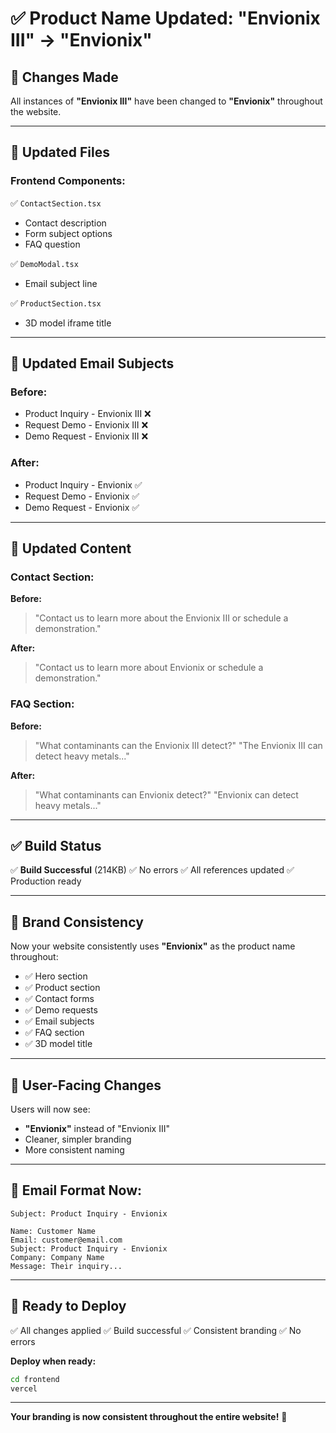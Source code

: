 # ✅ Product Name Updated: "Envionix III" → "Envionix"

## 📝 Changes Made

All instances of **"Envionix III"** have been changed to **"Envionix"** throughout the website.

---

## 🔄 Updated Files

### **Frontend Components:**
✅ `ContactSection.tsx`
- Contact description
- Form subject options
- FAQ question

✅ `DemoModal.tsx`
- Email subject line

✅ `ProductSection.tsx`
- 3D model iframe title

---

## 📧 Updated Email Subjects

### Before:
- Product Inquiry - Envionix III ❌
- Request Demo - Envionix III ❌
- Demo Request - Envionix III ❌

### After:
- Product Inquiry - Envionix ✅
- Request Demo - Envionix ✅
- Demo Request - Envionix ✅

---

## 💬 Updated Content

### Contact Section:
**Before:**
> "Contact us to learn more about the Envionix III or schedule a demonstration."

**After:**
> "Contact us to learn more about Envionix or schedule a demonstration."

### FAQ Section:
**Before:**
> "What contaminants can the Envionix III detect?"
> "The Envionix III can detect heavy metals..."

**After:**
> "What contaminants can Envionix detect?"
> "Envionix can detect heavy metals..."

---

## ✅ Build Status

✅ **Build Successful** (214KB)
✅ No errors
✅ All references updated
✅ Production ready

---

## 🎯 Brand Consistency

Now your website consistently uses **"Envionix"** as the product name throughout:

- ✅ Hero section
- ✅ Product section
- ✅ Contact forms
- ✅ Demo requests
- ✅ Email subjects
- ✅ FAQ section
- ✅ 3D model title

---

## 📱 User-Facing Changes

Users will now see:
- **"Envionix"** instead of "Envionix III"
- Cleaner, simpler branding
- More consistent naming

---

## 📧 Email Format Now:

```
Subject: Product Inquiry - Envionix

Name: Customer Name
Email: customer@email.com
Subject: Product Inquiry - Envionix
Company: Company Name
Message: Their inquiry...
```

---

## 🚀 Ready to Deploy

✅ All changes applied
✅ Build successful
✅ Consistent branding
✅ No errors

**Deploy when ready:**
```bash
cd frontend
vercel
```

---

**Your branding is now consistent throughout the entire website!** 🎉
